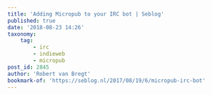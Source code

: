 ```yaml
---
title: 'Adding Micropub to your IRC bot | Seblog'
published: true
date: '2018-08-23 14:26'
taxonomy:
    tag:
        - irc
        - indieweb
        - micropub
post_id: 2845
author: 'Robert van Bregt'
bookmark-of: 'https://seblog.nl/2017/08/19/6/micropub-irc-bot'
---
```



